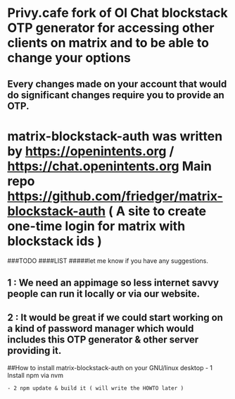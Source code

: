 # Privy.cafe fork of  OI Chat blockstack OTP generator for accessing other clients on matrix and to be able to change your options
## Every changes made  on your account that would do significant changes require you to provide an OTP.
# matrix-blockstack-auth was written by https://openintents.org /  https://chat.openintents.org Main repo https://github.com/friedger/matrix-blockstack-auth ( A site to create one-time login for matrix with blockstack ids )
###TODO
####LIST
#####let me know if you have any suggestions.

1 : We need an appimage so less internet savvy people can run it locally or via our website. 
-
2 : It would be great if we could start working on a kind of password manager which would includes this OTP generator & other server providing it. 
-

##How to install matrix-blockstack-auth on your GNU/linux desktop 
    - 1 Install npm via nvm 
    
    - 2 npm update & build it ( will write the HOWTO later ) 
